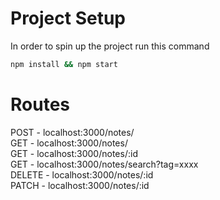  # Project Setup

In order to spin up the project run this command

```bash
npm install && npm start
```


# Routes

POST - localhost:3000/notes/\
GET - localhost:3000/notes/\
GET - localhost:3000/notes/:id\
GET - localhost:3000/notes/search?tag=xxxx\
DELETE - localhost:3000/notes/:id\
PATCH - localhost:3000/notes/:id


